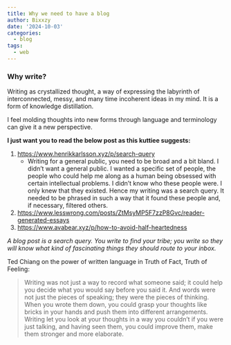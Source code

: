 ```yaml
---
title: Why we need to have a blog
author: Bixxzy
date: '2024-10-03'
categories:
  - blog
tags:
  - web
---
```


### Why write?


Writing as crystallized thought, a way of expressing the labyrinth of interconnected, messy, and many time incoherent ideas in my mind. It is a form of knowledge distillation.

I feel molding thoughts into new forms through language and terminology can give it a new perspective.

__I just want you to read the below post as this kuttiee suggests:__
1. https://www.henrikkarlsson.xyz/p/search-query
    - Writing for a general public, you need to be broad and a bit bland. I didn’t want a general public. I wanted a specific set of people, the people who could help me along as a human being obsessed with certain intellectual problems. I didn’t know who these people were. I only knew that they existed. Hence my writing was a search query. It needed to be phrased in such a way that it found these people and, if necessary, filtered others.
2. https://www.lesswrong.com/posts/ZtMsyMP5F7zzP8Gvc/reader-generated-essays
3. https://www.avabear.xyz/p/how-to-avoid-half-heartedness

_A blog post is a search query. You write to find your tribe; you write so they will know what kind of fascinating things they should route to your inbox._

Ted Chiang on the power of written language in Truth of Fact, Truth of Feeling:
> Writing was not just a way to record what someone said; it could help you decide what you would say before you said it. And words were not just the pieces of speaking; they were the pieces of thinking. When you wrote them down, you could grasp your thoughts like bricks in your hands and push them into different arrangements. Writing let you look at your thoughts in a way you couldn’t if you were just talking, and having seen them, you could improve them, make them stronger and more elaborate.